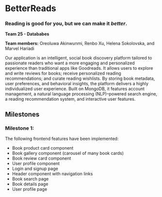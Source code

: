 # BetterReads
### Reading is good for you, but we can make it *better*.

**Team 25 - Datababes**

**Team members:** Oreoluwa Akinwunmi, Renbo Xu, Helena Sokolovska, and Marvel Hariadi

Our application is an intelligent, social book discovery platform tailored to passionate readers who want a more engaging and personalized experience than traditional apps like Goodreads. It allows users to explore and write reviews for books; receive personalized reading recommendations; and curate reading wishlists. By storing book metadata, user preferences, and behavioral insights, the platform delivers a highly individualized user experience. Built on MongoDB, it features account management, a natural language processing (NLP)–powered search engine, a reading recommendation system, and interactive user features.

## Milestones
### Milestone 1:
The following frontend features have been implemented:
- Book product card component
- Book gallery component (carousel of many book cards)
- Book review card component
- User profile component
- Login and signup page
- Header component with navigation links
- Book search page
- Book details page
- User profile page

